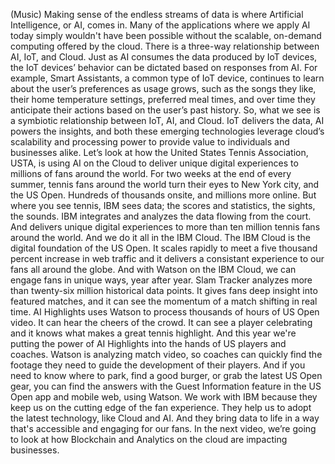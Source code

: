 (Music) Making sense of the endless streams of data is where Artificial
Intelligence, or AI, comes in. Many of the applications where we apply AI today
simply wouldn't have been possible without the scalable, on-demand computing
offered by the cloud. There is a three-way relationship between AI, IoT, and
Cloud. Just as AI consumes the data produced by IoT devices, the IoT devices’
behavior can be dictated based on responses from AI. For example, Smart
Assistants, a common type of IoT device, continues to learn about the user’s
preferences as usage grows, such as the songs they like, their home temperature
settings, preferred meal times, and over time they anticipate their actions
based on the user’s past history. So, what we see is a symbiotic relationship
between IoT, AI, and Cloud. IoT delivers the data, AI powers the insights, and
both these emerging technologies leverage cloud’s scalability and processing
power to provide value to individuals and businesses alike. Let’s look at how
the United States Tennis Association, USTA, is using AI on the Cloud to deliver
unique digital experiences to millions of fans around the world. For two weeks
at the end of every summer, tennis fans around the world turn their eyes to New
York city, and the US Open. Hundreds of thousands onsite, and millions more
online. But where you see tennis, IBM sees data; the scores and statistics, the
sights, the sounds. IBM integrates and analyzes the data flowing from the court.
And delivers unique digital experiences to more than ten million tennis fans
around the world. And we do it all in the IBM Cloud. The IBM Cloud is the
digital foundation of the US Open. It scales rapidly to meet a five thousand
percent increase in web traffic and it delivers a consistant experience to our
fans all around the globe. And with Watson on the IBM Cloud, we can engage fans
in unique ways, year after year. Slam Tracker analyzes more than twenty-six
million historical data points. It gives fans deep insight into featured
matches, and it can see the momentum of a match shifting in real time. AI
Highlights uses Watson to process thousands of hours of US Open video. It can
hear the cheers of the crowd. It can see a player celebrating and it knows what
makes a great tennis highlight. And this year we're putting the power of AI
Highlights into the hands of US players and coaches. Watson is analyzing match
video, so coaches can quickly find the footage they need to guide the
development of their players. And if you need to know where to park, find a good
burger, or grab the latest US Open gear, you can find the answers with the Guest
Information feature in the US Open app and mobile web, using Watson. We work
with IBM because they keep us on the cutting edge of the fan experience. They
help us to adopt the latest technology, like Cloud and AI. And they bring data
to life in a way that's accessible and engaging for our fans. In the next video,
we’re going to look at how Blockchain and Analytics on the cloud are impacting
businesses.